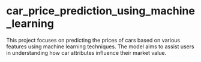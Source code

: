 # car_price_prediction_using_machine_learning
This project focuses on predicting the prices of cars based on various features using machine learning techniques. The model aims to assist users in understanding how car attributes influence their market value.
